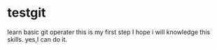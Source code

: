 # testgit
learn basic git operater
this is my first step I hope i will knowledge this skills. yes,I can do it.
